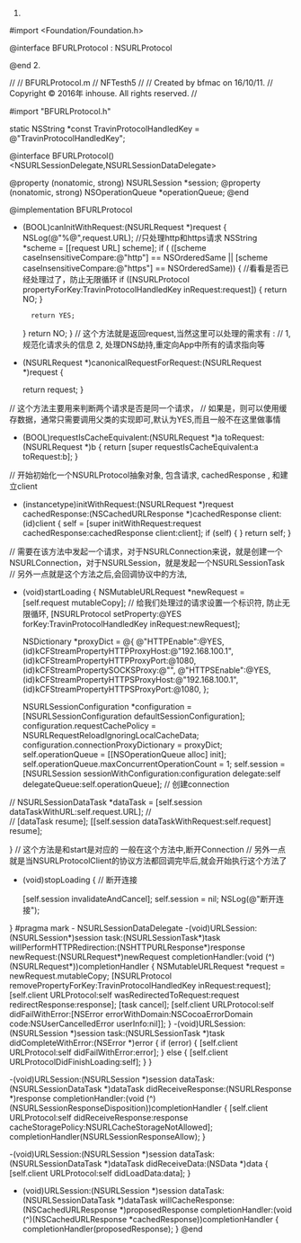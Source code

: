 1.
#import <Foundation/Foundation.h>

@interface BFURLProtocol : NSURLProtocol

@end
2.

//
//  BFURLProtocol.m
//  NFTesth5
//
//  Created by bfmac on 16/10/11.
//  Copyright © 2016年 inhouse. All rights reserved.
//

#import "BFURLProtocol.h"

static NSString *const TravinProtocolHandledKey = @"TravinProtocolHandledKey";

@interface BFURLProtocol()<NSURLSessionDelegate,NSURLSessionDataDelegate>

@property (nonatomic, strong) NSURLSession *session;
@property (nonatomic, strong) NSOperationQueue *operationQueue;
@end


@implementation BFURLProtocol

+ (BOOL)canInitWithRequest:(NSURLRequest *)request
{ 
    NSLog(@"%@",request.URL);
    //只处理http和https请求
    NSString *scheme = [[request URL] scheme];
    if ( ([scheme caseInsensitiveCompare:@"http"] == NSOrderedSame || [scheme caseInsensitiveCompare:@"https"] == NSOrderedSame))
    {
        //看看是否已经处理过了，防止无限循环
        if ([NSURLProtocol propertyForKey:TravinProtocolHandledKey inRequest:request]) {
            return NO;
        }
        
        return YES;
    }
    return NO;
} 
// 这个方法就是返回request,当然这里可以处理的需求有 :
// 1,规范化请求头的信息 2, 处理DNS劫持,重定向App中所有的请求指向等
+ (NSURLRequest *)canonicalRequestForRequest:(NSURLRequest *)request {
    
    return request;
}


// 这个方法主要用来判断两个请求是否是同一个请求，
// 如果是，则可以使用缓存数据，通常只需要调用父类的实现即可,默认为YES,而且一般不在这里做事情
+ (BOOL)requestIsCacheEquivalent:(NSURLRequest *)a toRequest:(NSURLRequest *)b
{
    return [super requestIsCacheEquivalent:a toRequest:b];
}

// 开始初始化一个NSURLProtocol抽象对象, 包含请求, cachedResponse , 和建立client
- (instancetype)initWithRequest:(NSURLRequest *)request cachedResponse:(NSCachedURLResponse *)cachedResponse client:(id<NSURLProtocolClient>)client
{
    self = [super initWithRequest:request cachedResponse:cachedResponse client:client];
    if (self) {
    }
    return self;
}

// 需要在该方法中发起一个请求，对于NSURLConnection来说，就是创建一个NSURLConnection，对于NSURLSession，就是发起一个NSURLSessionTask
// 另外一点就是这个方法之后,会回调<NSURLProtocolClient>协议中的方法,
- (void)startLoading
{
    NSMutableURLRequest *newRequest = [self.request mutableCopy];
    // 给我们处理过的请求设置一个标识符, 防止无限循环,
    [NSURLProtocol setProperty:@YES forKey:TravinProtocolHandledKey inRequest:newRequest];
    
    NSDictionary *proxyDict = @{
                                @"HTTPEnable":@YES,
                                (id)kCFStreamPropertyHTTPProxyHost:@"192.168.100.1",
                                (id)kCFStreamPropertyHTTPProxyPort:@1080,
                                (id)kCFStreamPropertySOCKSProxy:@"",
                                @"HTTPSEnable":@YES,
                                (id)kCFStreamPropertyHTTPSProxyHost:@"192.168.100.1",
                                (id)kCFStreamPropertyHTTPSProxyPort:@1080,
                                };
    
    
    NSURLSessionConfiguration *configuration = [NSURLSessionConfiguration defaultSessionConfiguration];
    configuration.requestCachePolicy = NSURLRequestReloadIgnoringLocalCacheData;
    configuration.connectionProxyDictionary = proxyDict;
    self.operationQueue = [[NSOperationQueue alloc] init];
    self.operationQueue.maxConcurrentOperationCount = 1;
    self.session = [NSURLSession sessionWithConfiguration:configuration delegate:self delegateQueue:self.operationQueue]; // 创建connection
    
//    NSURLSessionDataTask *dataTask = [self.session dataTaskWithURL:self.request.URL];
//    
//    [dataTask resume];
    [[self.session dataTaskWithRequest:self.request] resume];

}
// 这个方法是和start是对应的 一般在这个方法中,断开Connection
// 另外一点就是当NSURLProtocolClient的协议方法都回调完毕后,就会开始执行这个方法了
- (void)stopLoading
{
    // 断开连接
    
    [self.session invalidateAndCancel];
    self.session = nil;
    NSLog(@"断开连接");
    
}
#pragma mark - NSURLSessionDataDelegate
-(void)URLSession:(NSURLSession*)session task:(NSURLSessionTask*)task willPerformHTTPRedirection:(NSHTTPURLResponse*)response newRequest:(NSURLRequest*)newRequest completionHandler:(void (^)(NSURLRequest*))completionHandler
{
    NSMutableURLRequest *request = newRequest.mutableCopy;
    [NSURLProtocol removePropertyForKey:TravinProtocolHandledKey inRequest:request];
    [self.client URLProtocol:self wasRedirectedToRequest:request redirectResponse:response];
    [task cancel];
    [self.client URLProtocol:self didFailWithError:[NSError errorWithDomain:NSCocoaErrorDomain code:NSUserCancelledError userInfo:nil]];
}
-(void)URLSession:(NSURLSession *)session task:(NSURLSessionTask *)task didCompleteWithError:(NSError *)error
{
    if (error) {
        [self.client URLProtocol:self didFailWithError:error];
    } else {
        [self.client URLProtocolDidFinishLoading:self];
    }
}

-(void)URLSession:(NSURLSession *)session dataTask:(NSURLSessionDataTask *)dataTask didReceiveResponse:(NSURLResponse *)response completionHandler:(void (^)(NSURLSessionResponseDisposition))completionHandler
{
    [self.client URLProtocol:self didReceiveResponse:response cacheStoragePolicy:NSURLCacheStorageNotAllowed];
    completionHandler(NSURLSessionResponseAllow);
}

-(void)URLSession:(NSURLSession *)session dataTask:(NSURLSessionDataTask *)dataTask didReceiveData:(NSData *)data
{
    [self.client URLProtocol:self didLoadData:data];
}

- (void)URLSession:(NSURLSession *)session dataTask:(NSURLSessionDataTask *)dataTask
 willCacheResponse:(NSCachedURLResponse *)proposedResponse
 completionHandler:(void (^)(NSCachedURLResponse *cachedResponse))completionHandler
{
    completionHandler(proposedResponse);
}
@end
